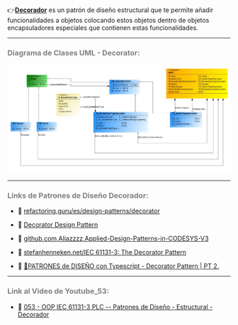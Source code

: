 👉[**Decorador**](https://refactoring.guru/es/design-patterns/decorator) es un patrón de diseño estructural que te permite añadir funcionalidades a objetos colocando estos objetos dentro de objetos encapsuladores especiales que contienen estas funcionalidades.
***
### <span style="color:grey">Diagrama de Clases UML - Decorator:</span>

![Design_Pattern_Structural_Decorator](../../imagenes/Design_Pattern_Structural_Decorator.JPG)
***
### <span style="color:grey">Links de Patrones de Diseño Decorador:</span>

- 🔗 [refactoring.guru/es/design-patterns/decorator](https://refactoring.guru/es/design-patterns/decorator)

- 🔗 [Decorator Design Pattern](https://www.twincontrols.com/community/twincat-knowledgebase/decorator-design-pattern/#post-655)

- 🔗 [github.com,Aliazzzz,Applied-Design-Patterns-in-CODESYS-V3](https://github.com/Aliazzzz/Applied-Design-Patterns-in-CODESYS-V3)

- 🔗 [stefanhenneken.net/IEC 61131-3: The Decorator Pattern](https://stefanhenneken.net/2019/02/16/iec-61131-3-the-decorator-pattern/)

- 🔗 [🤩PATRONES de DISEÑO con Typescript - Decorator Pattern | PT 2.](https://www.youtube.com/watch?v=6FfqopVI9bo)
***
### <span style="color:grey">Link al Video de Youtube_53:</span>
- 🔗 [053 - OOP IEC 61131-3 PLC -- Patrones de Diseño - Estructural - Decorador]()